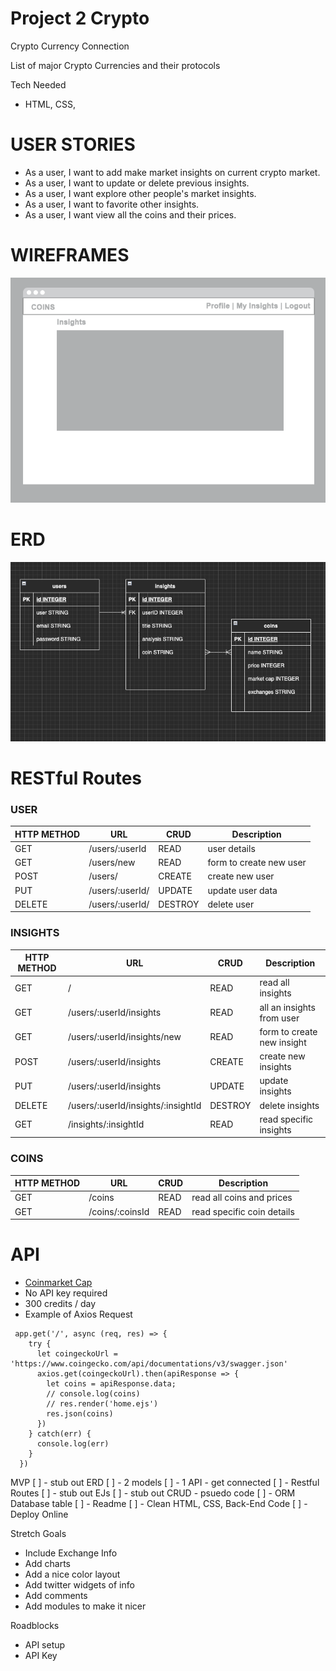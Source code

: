 # Project 2 Crypto

Crypto Currency Connection

List of major Crypto Currencies and their protocols


Tech Needed
- HTML, CSS, 

# USER STORIES
- As a user, I want to add make market insights on current crypto market.
- As a user, I want to update or delete previous insights.
- As a user, I want explore other people's market insights.
- As a user, I want to favorite other insights.
- As a user, I want view all the coins and their prices.

# WIREFRAMES 
![wireframe](/media/coins.png)

# ERD
![ERD Layout](/media/ERDlayout.png)

# RESTful Routes

### USER
| HTTP METHOD | URL | CRUD | Description |
| ------ | ----------- | ------ | ------ |
| GET | /users/:userId | READ | user details |
| GET | /users/new | READ | form to create new user |
| POST | /users/ | CREATE | create new user |
| PUT | /users/:userId/ | UPDATE | update user data |
| DELETE | /users/:userId/ | DESTROY | delete user |

### INSIGHTS
| HTTP METHOD | URL | CRUD | Description |
| ------ | ----------- | ------ | ------ |
| GET | / | READ | read all insights |
| GET | /users/:userId/insights | READ | all an insights from user |
| GET | /users/:userId/insights/new | READ | form to create new insight |
| POST | /users/:userId/insights | CREATE | create new insights |
| PUT | /users/:userId/insights | UPDATE | update insights |
| DELETE | /users/:userId/insights/:insightId | DESTROY | delete insights |
| GET | /insights/:insightId | READ | read specific insights |

### COINS
| HTTP METHOD | URL | CRUD | Description |
| ------ | ----------- | ------ | ------ |
| GET | /coins | READ | read all coins and prices |
| GET | /coins/:coinsId | READ | read specific coin details |


# API
- [Coinmarket Cap](tbd) 
- No API key required
- 300 credits / day
- Example of Axios Request

```
 app.get('/', async (req, res) => {
    try {
      let coingeckoUrl = 'https://www.coingecko.com/api/documentations/v3/swagger.json'
      axios.get(coingeckoUrl).then(apiResponse => {
        let coins = apiResponse.data;
        // console.log(coins)
        // res.render('home.ejs')
        res.json(coins)
      })
    } catch(err) {
      console.log(err)
    }
  })
```

MVP
[ ] - stub out ERD
[ ] - 2 models
[ ] - 1 API - get connected
[ ] - Restful Routes
[ ] - stub out EJs
[ ] - stub out CRUD - psuedo code
[ ] - ORM Database table
[ ] - Readme
[ ] - Clean HTML, CSS, Back-End Code
[ ] - Deploy Online



Stretch Goals
- Include Exchange Info
- Add charts
- Add a nice color layout
- Add twitter widgets of info
- Add comments
- Add modules to make it nicer

Roadblocks 
- API setup
- API Key

